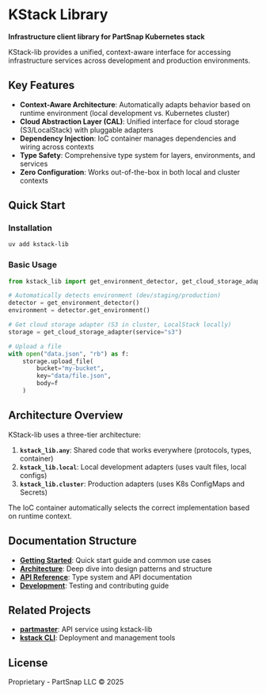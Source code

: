 # KStack Library

**Infrastructure client library for PartSnap Kubernetes stack**

KStack-lib provides a unified, context-aware interface for accessing infrastructure services across development and production environments.

## Key Features

- **Context-Aware Architecture**: Automatically adapts behavior based on runtime environment (local development vs. Kubernetes cluster)
- **Cloud Abstraction Layer (CAL)**: Unified interface for cloud storage (S3/LocalStack) with pluggable adapters
- **Dependency Injection**: IoC container manages dependencies and wiring across contexts
- **Type Safety**: Comprehensive type system for layers, environments, and services
- **Zero Configuration**: Works out-of-the-box in both local and cluster contexts

## Quick Start

### Installation

```bash
uv add kstack-lib
```

### Basic Usage

```python
from kstack_lib import get_environment_detector, get_cloud_storage_adapter

# Automatically detects environment (dev/staging/production)
detector = get_environment_detector()
environment = detector.get_environment()

# Get cloud storage adapter (S3 in cluster, LocalStack locally)
storage = get_cloud_storage_adapter(service="s3")

# Upload a file
with open("data.json", "rb") as f:
    storage.upload_file(
        bucket="my-bucket",
        key="data/file.json",
        body=f
    )
```

## Architecture Overview

KStack-lib uses a three-tier architecture:

1. **`kstack_lib.any`**: Shared code that works everywhere (protocols, types, container)
2. **`kstack_lib.local`**: Local development adapters (uses vault files, local configs)
3. **`kstack_lib.cluster`**: Production adapters (uses K8s ConfigMaps and Secrets)

The IoC container automatically selects the correct implementation based on runtime context.

## Documentation Structure

- **[Getting Started](getting-started.md)**: Quick start guide and common use cases
- **[Architecture](architecture/README.md)**: Deep dive into design patterns and structure
- **[API Reference](api/types.md)**: Type system and API documentation
- **[Development](development/testing.md)**: Testing and contributing guide

## Related Projects

- **[partmaster](https://github.com/partsnap/partmaster)**: API service using kstack-lib
- **[kstack CLI](https://github.com/partsnap/kstack-cli)**: Deployment and management tools

## License

Proprietary - PartSnap LLC © 2025
